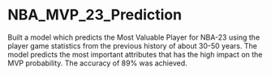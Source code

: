 # NBA_MVP_23_Prediction

Built a model which predicts the Most Valuable Player for NBA-23 using the player game statistics from the previous history of about 30-50 years.
The model predicts the most important attributes that has the high impact on the MVP probability. The accuracy of 89% was achieved.
